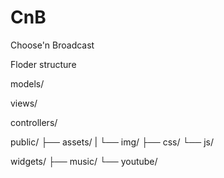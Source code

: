 # CnB
Choose'n Broadcast




Floder structure

models/

views/

controllers/

public/
├── assets/
|   └── img/
├── css/
└── js/

widgets/
├── music/
└── youtube/